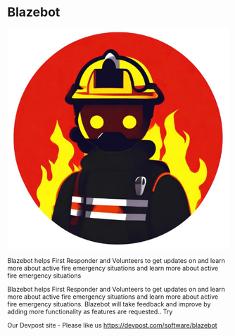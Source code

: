 # Blazebot
![Blazebot](blazebot_logo.jpeg)

Blazebot helps First Responder and Volunteers to get updates on and learn more about active fire emergency situations and learn more about active fire emergency situations

Blazebot helps First Responder and Volunteers to get updates on and learn more about active fire emergency situations and learn more about active fire emergency situations. Blazebot will take feedback and improve by adding more functionality as features are requested.. Try

Our Devpost site - Please like us
https://devpost.com/software/blazebot
